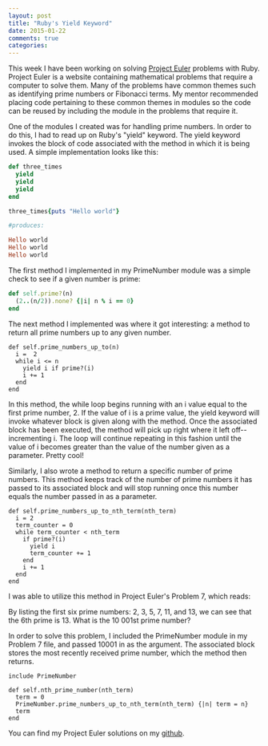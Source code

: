 ```yaml
---
layout: post
title: "Ruby's Yield Keyword"
date: 2015-01-22
comments: true
categories:
---
```


This week I have been working on solving [Project Euler](https://projecteuler.net/) problems with Ruby. Project Euler is a website containing mathematical problems that require a computer to solve them. Many of the problems have common themes such as identifying prime numbers or Fibonacci terms.<!--more--> My mentor recommended placing code pertaining to these common themes in modules so the code can be reused by including the module in the problems that require it.

One of the modules I created was for handling prime numbers. In order to do this, I had to read up on Ruby's "yield" keyword. The yield keyword invokes the block of code associated with the method in which it is being used. A simple implementation looks like this:

```ruby
def three_times
  yield
  yield
  yield
end

three_times{puts "Hello world"}

#produces:

Hello world
Hello world
Hello world
```

The first method I implemented in my PrimeNumber module was a simple check to see if a given number is prime:
```ruby
def self.prime?(n)
  (2..(n/2)).none? {|i| n % i == 0}
end
```
The next method I implemented was where it got interesting: a method to return all prime numbers up to any given number.
```
def self.prime_numbers_up_to(n)
  i =  2
  while i <= n
    yield i if prime?(i)
    i += 1
  end
end
```
In this method, the while loop begins running with an i value equal to the first prime number, 2. If the value of i is a prime value, the yield keyword will invoke whatever block is given along with the method. Once the associated block has been executed, the method will pick up right where it left off--incrementing i. The loop will continue repeating in this fashion until the value of i becomes greater than the value of the number given as a parameter. Pretty cool!

Similarly, I also wrote a method to return a specific number of prime numbers. This method keeps track of the number of prime numbers it has passed to its associated block and will stop running once this number equals the number passed in as a parameter.

```
def self.prime_numbers_up_to_nth_term(nth_term)
  i = 2
  term_counter = 0
  while term_counter < nth_term
    if prime?(i)
      yield i
      term_counter += 1
    end
    i += 1
  end
end
```
I was able to utilize this method in Project Euler's Problem 7, which reads:

By listing the first six prime numbers: 2, 3, 5, 7, 11, and 13, we can see that the 6th prime is 13.
What is the 10 001st prime number?

In order to solve this problem, I included the PrimeNumber module in my Problem 7 file, and passed 10001 in as the argument. The associated block stores the most recently received prime number, which the method then returns.
```
include PrimeNumber

def self.nth_prime_number(nth_term)
  term = 0
  PrimeNumber.prime_numbers_up_to_nth_term(nth_term) {|n| term = n}
  term
end
```
You can find my Project Euler solutions on my [github](https://github.com/lisahamm/project_euler_tdd).

